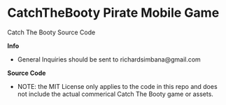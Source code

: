 # CatchTheBooty Pirate Mobile Game
Catch The Booty Source Code

<b> Info </b>
<ul>
  <li> General Inquiries should be sent to richardsimbana@gmail.com </li>
</ul>

<b> Source Code </b>
<ul>
  <li> NOTE: the MIT License only applies to the code in this repo and does not include the actual commerical Catch The Booty game or assets. </li>
</ul>
